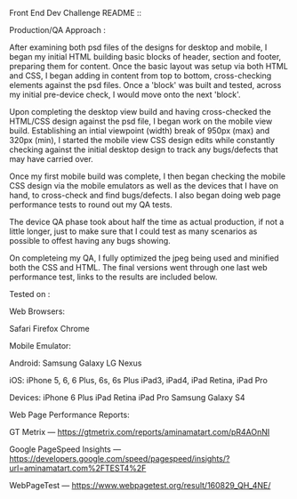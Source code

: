 Front End Dev Challenge README ::

Production/QA Approach :

After examining both psd files of the designs for desktop and mobile, I began my initial HTML building basic blocks of header, section and footer, preparing them for content. Once the basic layout was setup via both HTML and CSS, I began adding in content from top to bottom, cross-checking elements against the psd files. Once a 'block' was built and tested, across my initial pre-device check, I would move onto the next 'block'. 

Upon completing the desktop view build and having cross-checked the HTML/CSS design against the psd file, I began work on the mobile view build. Establishing an intial viewpoint (width) break of 950px (max) and 320px (min), I started the mobile view CSS design edits while constantly checking against the initial desktop design to track any bugs/defects that may have carried over.

Once my first mobile build was complete, I then began checking the mobile CSS design via the mobile emulators as well as the devices that I have on hand, to cross-check and find bugs/defects. I also began doing web page performance tests to round out my QA tests.

The device QA phase took about half the time as actual production, if not a little longer, just to make sure that I could test as many scenarios as possible to offest having any bugs showing.

On completeing my QA, I fully optimized the jpeg being used and minified both the CSS and HTML. The final versions went through one last web performance test, links to the results are included below.


Tested on :

Web Browsers:

Safari
Firefox
Chrome

Mobile Emulator:

Android:
Samsung Galaxy
LG Nexus

iOS:
iPhone 5, 6, 6 Plus, 6s, 6s Plus
iPad3, iPad4, iPad Retina, iPad Pro

Devices:
iPhone 6 Plus
iPad Retina
iPad Pro
Samsung Galaxy S4

Web Page Performance Reports:

GT Metrix —
https://gtmetrix.com/reports/aminamatart.com/pR4AOnNI

Google PageSpeed Insights —
https://developers.google.com/speed/pagespeed/insights/?url=aminamatart.com%2FTEST4%2F

WebPageTest —
https://www.webpagetest.org/result/160829_QH_4NE/